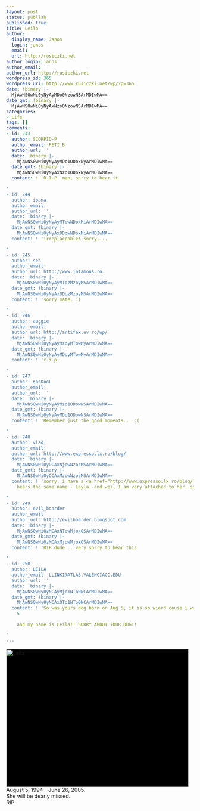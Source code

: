 ```yaml
---
layout: post
status: publish
published: true
title: Leila
author:
  display_name: Janos
  login: janos
  email: 
  url: http://rusiczki.net
author_login: janos
author_email: 
author_url: http://rusiczki.net
wordpress_id: 365
wordpress_url: http://www.rusiczki.net/wp/?p=365
date: !binary |-
  MjAwNS0wNi0yNyAyMDo0NzowNSArMDIwMA==
date_gmt: !binary |-
  MjAwNS0wNi0yNyAxNzo0NzowNSArMDIwMA==
categories:
- Life
tags: []
comments:
- id: 243
  author: SCORPIO-P
  author_email: PETI_B
  author_url: ''
  date: !binary |-
    MjAwNS0wNi0yNyAyMDo1ODoxNyArMDIwMA==
  date_gmt: !binary |-
    MjAwNS0wNi0yNyAxNzo1ODoxNyArMDIwMA==
  content: ! 'R.I.P. man, sorry to hear it

'
- id: 244
  author: ioana
  author_email: 
  author_url: ''
  date: !binary |-
    MjAwNS0wNi0yNyAyMTowNDoxMiArMDIwMA==
  date_gmt: !binary |-
    MjAwNS0wNi0yNyAxODowNDoxMiArMDIwMA==
  content: ! 'irreplaceable! sorry....

'
- id: 245
  author: seb
  author_email: 
  author_url: http://www.infamous.ro
  date: !binary |-
    MjAwNS0wNi0yNyAyMTozMzoyMSArMDIwMA==
  date_gmt: !binary |-
    MjAwNS0wNi0yNyAxODozMzoyMSArMDIwMA==
  content: ! 'sorry mate. :(

'
- id: 246
  author: auggie
  author_email: 
  author_url: http://artifex.uv.ro/wp/
  date: !binary |-
    MjAwNS0wNi0yNyAyMzoyMTowMyArMDIwMA==
  date_gmt: !binary |-
    MjAwNS0wNi0yNyAyMDoyMTowMyArMDIwMA==
  content: ! 'r.i.p.

'
- id: 247
  author: KooKooL
  author_email: 
  author_url: ''
  date: !binary |-
    MjAwNS0wNi0yNyAyMzo1ODowNSArMDIwMA==
  date_gmt: !binary |-
    MjAwNS0wNi0yNyAyMDo1ODowNSArMDIwMA==
  content: ! 'Remember just the good moments... :(

'
- id: 248
  author: vlad
  author_email: 
  author_url: http://www.expresso.lx.ro/blog/
  date: !binary |-
    MjAwNS0wNi0yOCAxNjowNzozMSArMDIwMA==
  date_gmt: !binary |-
    MjAwNS0wNi0yOCAxMzowNzozMSArMDIwMA==
  content: ! 'sorry. i have a <a href="http://www.expresso.lx.ro/blog/?p=20" rel="nofollow">cat</a>  that
    bears the same name - Layla -and well I am very attached to her. sorry again...

'
- id: 249
  author: evil_boarder
  author_email: 
  author_url: http://evilboarder.blogspot.com
  date: !binary |-
    MjAwNS0wNi0zMCAxNTowMjoxOSArMDIwMA==
  date_gmt: !binary |-
    MjAwNS0wNi0zMCAxMjowMjoxOSArMDIwMA==
  content: ! 'RIP dude .. very sorry to hear this

'
- id: 250
  author: LEILA
  author_email: LLINK1@ATLAS.VALENCIACC.EDU
  author_url: ''
  date: !binary |-
    MjAwNS0wNy0yNCAyMjo1NTo0NCArMDIwMA==
  date_gmt: !binary |-
    MjAwNS0wNy0yNCAxOTo1NTo0NCArMDIwMA==
  content: ! 'So was yours dog born on Aug 5, it is so wierd cause i was born on Aug,
    5

    and my name is Leila!! SORRY ABOUT YOUR DOG!!

'
---
```

<p><img src="http://www.rusiczki.net/blog/blogpics/leila.jpg" width="490" height="369" class="image" style="background: #000;" alt="Leila" /><br />
August 5, 1994 - June 26, 2005.<br />
She will be dearly missed.<br />
RIP.</p>
